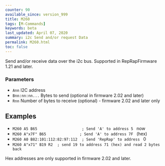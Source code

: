 ```yaml
---
counter: 90
available_since: version_999
title: M260
tags: [M-Commands] 
keywords: beta 
last_updated: April 07, 2020 
summary: i2c Send and/or request Data 
permalink: M260.html
toc: false 
---
```



Send and/or receive data over the i2c bus. Supported in RepRapFirmware 1.21 and later.

### Parameters

* `Ann` I2C address
* `Bnn:nn:nn...` Bytes to send (optional in firmware 2.02 and later)
* `Rnn` Number of bytes to receive (optional) - firmware 2.02 and later only

## Examples

* ` M260 A5 B65                    ; Send 'A' to address 5  ` now
* ` M260 A"x7F" B65               ; Send 'A' to address 7F  ` (hex)
* ` M260 A0 B82:101:112:82:97:112  ; Send 'RepRap' to address  ` 0
* ` M260 A"x71" B19 R2  ; send 19 to address 71 (hex) and read 2 bytes back  ` 

Hex addresses are only supported in firmware 2.02 and later.

